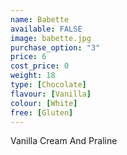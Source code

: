 ```yaml
---
name: Babette
available: FALSE
image: babette.jpg
purchase_option: "3"
price: 6
cost_price: 0
weight: 18
type: [Chocolate]
flavour: [Vanilla]
colour: [White]
free: [Gluten]
---
```

Vanilla Cream And Praline